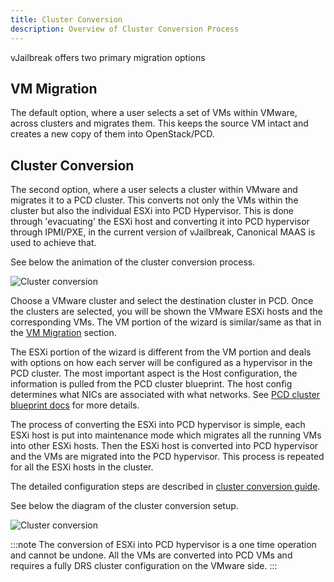 ```yaml
---
title: Cluster Conversion
description: Overview of Cluster Conversion Process
---
```


vJailbreak offers two primary migration options

## VM Migration
The default option, where a user selects a set of VMs within VMware, across clusters and migrates them. This keeps
the source VM intact and creates a new copy of them into OpenStack/PCD.

## Cluster Conversion
The second option, where a user selects a cluster within VMware and migrates it to a PCD cluster. This converts not only the VMs within the cluster but also the individual ESXi into PCD Hypervisor.
This is done through 'evacuating' the ESXi host and converting it into PCD hypervisor through IPMI/PXE, in the current version of vJailbreak, Canonical MAAS is used to achieve that.

See below the animation of the cluster conversion process.

![Cluster conversion](/vjailbreak/images/vjb-cluster-conversion.gif)

Choose a VMware cluster and select the destination cluster in PCD. Once the clusters are selected, you will be shown the VMware ESXi hosts and the corresponding VMs. The VM portion of the wizard is similar/same as that in the [VM Migration](#vm-migration) section.

The ESXi portion of the wizard is different from the VM portion and deals with options on how each server will be configured as a hypervisor in the PCD cluster. The most important aspect is the Host configuration, the information is pulled from the PCD cluster blueprint. The host config determines what NICs are associated with what networks. See [PCD cluster blueprint docs](https://platform9.com/docs/private-cloud-director/private-cloud-director/virtualized-cluster-blueprint) for more details.

The process of converting the ESXi into PCD hypervisor is simple, each ESXi host is put into maintenance mode which migrates all the running VMs into other ESXi hosts. Then the ESXi host is converted into PCD hypervisor and the VMs are migrated into the PCD hypervisor. This process is repeated for all the ESXi hosts in the cluster.

The detailed configuration steps are described in [cluster conversion guide](../../guides/how-to/cluster-conversion/).

See below the diagram of the cluster conversion setup.

![Cluster conversion](/vjailbreak/images/cluster-conversion-2.png)


:::note
The conversion of ESXi into PCD hypervisor is a one time operation and cannot be undone. All the VMs are converted into PCD VMs and requires a fully DRS cluster configuration on the VMware side.
:::